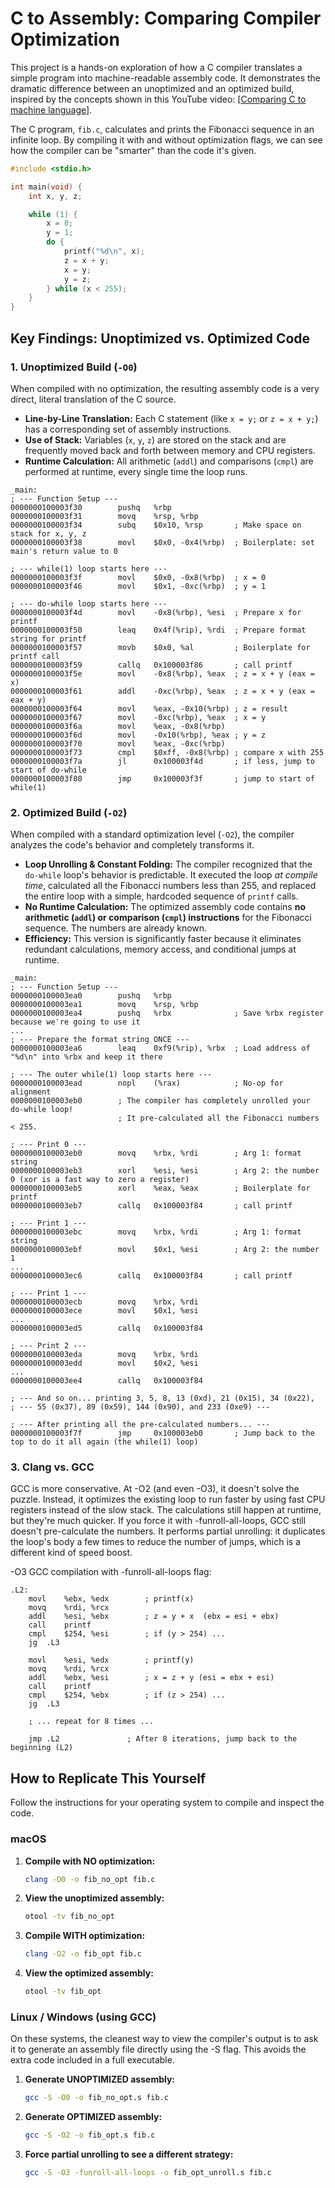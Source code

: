 # C to Assembly: Comparing Compiler Optimization

This project is a hands-on exploration of how a C compiler translates a simple program into machine-readable assembly code. It demonstrates the dramatic difference between an unoptimized and an optimized build, inspired by the concepts shown in this YouTube video: [[Comparing C to machine language](https://youtu.be/yOyaJXpAYZQ?si=uGS71liOFi94eSz7)].

The C program, `fib.c`, calculates and prints the Fibonacci sequence in an infinite loop. By compiling it with and without optimization flags, we can see how the compiler can be "smarter" than the code it's given.

```c
#include <stdio.h>

int main(void) {
    int x, y, z;

    while (1) {
        x = 0;
        y = 1;
        do {
            printf("%d\n", x);
            z = x + y;
            x = y;
            y = z;
        } while (x < 255);
    }
}
```

## Key Findings: Unoptimized vs. Optimized Code

### 1. Unoptimized Build (`-O0`)

When compiled with no optimization, the resulting assembly code is a very direct, literal translation of the C source.

*   **Line-by-Line Translation:** Each C statement (like `x = y;` or `z = x + y;`) has a corresponding set of assembly instructions.
*   **Use of Stack:** Variables (`x`, `y`, `z`) are stored on the stack and are frequently moved back and forth between memory and CPU registers.
*   **Runtime Calculation:** All arithmetic (`addl`) and comparisons (`cmpl`) are performed at runtime, every single time the loop runs.

```assembly
_main:
; --- Function Setup ---
0000000100003f30        pushq   %rbp
0000000100003f31        movq    %rsp, %rbp
0000000100003f34        subq    $0x10, %rsp       ; Make space on stack for x, y, z
0000000100003f38        movl    $0x0, -0x4(%rbp)  ; Boilerplate: set main's return value to 0

; --- while(1) loop starts here ---
0000000100003f3f        movl    $0x0, -0x8(%rbp)  ; x = 0
0000000100003f46        movl    $0x1, -0xc(%rbp)  ; y = 1

; --- do-while loop starts here ---
0000000100003f4d        movl    -0x8(%rbp), %esi  ; Prepare x for printf
0000000100003f50        leaq    0x4f(%rip), %rdi  ; Prepare format string for printf
0000000100003f57        movb    $0x0, %al         ; Boilerplate for printf call
0000000100003f59        callq   0x100003f86       ; call printf
0000000100003f5e        movl    -0x8(%rbp), %eax  ; z = x + y (eax = x)
0000000100003f61        addl    -0xc(%rbp), %eax  ; z = x + y (eax = eax + y)
0000000100003f64        movl    %eax, -0x10(%rbp) ; z = result
0000000100003f67        movl    -0xc(%rbp), %eax  ; x = y
0000000100003f6a        movl    %eax, -0x8(%rbp)
0000000100003f6d        movl    -0x10(%rbp), %eax ; y = z
0000000100003f70        movl    %eax, -0xc(%rbp)
0000000100003f73        cmpl    $0xff, -0x8(%rbp) ; compare x with 255
0000000100003f7a        jl      0x100003f4d       ; if less, jump to start of do-while
0000000100003f80        jmp     0x100003f3f       ; jump to start of while(1)
```

### 2. Optimized Build (`-O2`)

When compiled with a standard optimization level (`-O2`), the compiler analyzes the code's behavior and completely transforms it.

*   **Loop Unrolling & Constant Folding:** The compiler recognized that the `do-while` loop's behavior is predictable. It executed the loop *at compile time*, calculated all the Fibonacci numbers less than 255, and replaced the entire loop with a simple, hardcoded sequence of `printf` calls.
*   **No Runtime Calculation:** The optimized assembly code contains **no arithmetic (`addl`) or comparison (`cmpl`) instructions** for the Fibonacci sequence. The numbers are already known.
*   **Efficiency:** This version is significantly faster because it eliminates redundant calculations, memory access, and conditional jumps at runtime.

```assembly
_main:
; --- Function Setup ---
0000000100003ea0        pushq   %rbp
0000000100003ea1        movq    %rsp, %rbp
0000000100003ea4        pushq   %rbx              ; Save %rbx register because we're going to use it
...
; --- Prepare the format string ONCE ---
0000000100003ea6        leaq    0xf9(%rip), %rbx  ; Load address of "%d\n" into %rbx and keep it there

; --- The outer while(1) loop starts here ---
0000000100003ead        nopl    (%rax)            ; No-op for alignment
0000000100003eb0        ; The compiler has completely unrolled your do-while loop!
                        ; It pre-calculated all the Fibonacci numbers < 255.

; --- Print 0 ---
0000000100003eb0        movq    %rbx, %rdi        ; Arg 1: format string
0000000100003eb3        xorl    %esi, %esi        ; Arg 2: the number 0 (xor is a fast way to zero a register)
0000000100003eb5        xorl    %eax, %eax        ; Boilerplate for printf
0000000100003eb7        callq   0x100003f84       ; call printf

; --- Print 1 ---
0000000100003ebc        movq    %rbx, %rdi        ; Arg 1: format string
0000000100003ebf        movl    $0x1, %esi        ; Arg 2: the number 1
...
0000000100003ec6        callq   0x100003f84       ; call printf

; --- Print 1 ---
0000000100003ecb        movq    %rbx, %rdi
0000000100003ece        movl    $0x1, %esi
...
0000000100003ed5        callq   0x100003f84

; --- Print 2 ---
0000000100003eda        movq    %rbx, %rdi
0000000100003edd        movl    $0x2, %esi
...
0000000100003ee4        callq   0x100003f84

; --- And so on... printing 3, 5, 8, 13 (0xd), 21 (0x15), 34 (0x22),
; --- 55 (0x37), 89 (0x59), 144 (0x90), and 233 (0xe9) ---

; --- After printing all the pre-calculated numbers... ---
0000000100003f7f        jmp     0x100003eb0       ; Jump back to the top to do it all again (the while(1) loop)
```

### 3. Clang vs. GCC

GCC is more conservative. At -O2 (and even -O3), it doesn't solve the puzzle. Instead, it optimizes the existing loop to run faster by using fast CPU registers instead of the slow stack. The calculations still happen at runtime, but they're much quicker.
If you force it with -funroll-all-loops, GCC still doesn't pre-calculate the numbers. It performs partial unrolling: it duplicates the loop's body a few times to reduce the number of jumps, which is a different kind of speed boost.

-O3 GCC compilation with -funroll-all-loops flag:
```assembly
.L2:
	movl	%ebx, %edx        ; printf(x)
	movq	%rdi, %rcx
	addl	%esi, %ebx        ; z = y + x  (ebx = esi + ebx)
	call	printf
	cmpl	$254, %esi        ; if (y > 254) ...
	jg	.L3
    
	movl	%esi, %edx        ; printf(y)
	movq	%rdi, %rcx
	addl	%ebx, %esi        ; x = z + y (esi = ebx + esi)
	call	printf
	cmpl	$254, %ebx        ; if (z > 254) ...
	jg	.L3

    ; ... repeat for 8 times ...

	jmp	.L2               ; After 8 iterations, jump back to the beginning (L2)
```

## How to Replicate This Yourself

Follow the instructions for your operating system to compile and inspect the code.

### macOS

1.  **Compile with NO optimization:**
    ```bash
    clang -O0 -o fib_no_opt fib.c
    ```
2.  **View the unoptimized assembly:**
    ```bash
    otool -tv fib_no_opt
    ```
3.  **Compile WITH optimization:**
    ```bash
    clang -O2 -o fib_opt fib.c
    ```
4.  **View the optimized assembly:**
    ```bash
    otool -tv fib_opt
    ```

### Linux / Windows (using GCC)

On these systems, the cleanest way to view the compiler's output is to ask it to generate an assembly file directly using the -S flag. This avoids the extra code included in a full executable.

1.  **Generate UNOPTIMIZED assembly:**
    ```bash
    gcc -S -O0 -o fib_no_opt.s fib.c
    ```

2.  **Generate OPTIMIZED assembly:**
    ```bash
    gcc -S -O2 -o fib_opt.s fib.c
    ```

3.  **Force partial unrolling to see a different strategy:**
    ```bash
    gcc -S -O3 -funroll-all-loops -o fib_opt_unroll.s fib.c
    ```